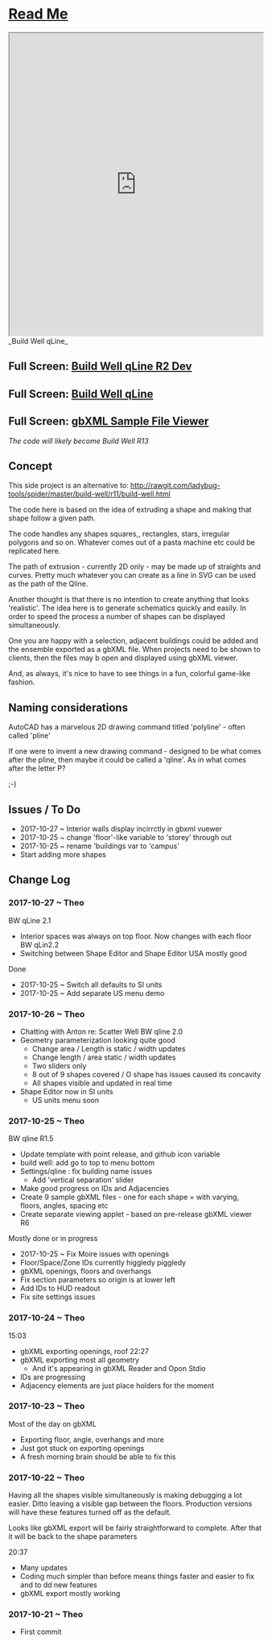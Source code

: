 <span style=display:none; >[You are now in a GitHub source code view - click this link to view Read Me file as a web page]( http://www.ladybug.tools/spider/#sandbox/build-well-qline/README.md "View file as a web page." ) </span>


# [Read Me]( #README.md )


<iframe src=http://ladybug-tools.github.io/spider/sandbox/build-well-qline/dev/index.html width=100% height=600px ></iframe>
_Build Well qLine_
<span style="display: none" >Iframes are not viewable in GitHub source code view</span>

## Full Screen: [Build Well qLine  R2 Dev]( http://ladybug-tools.github.io/spider/sandbox/build-well-qline/dev/index.html )

## Full Screen: [Build Well qLine]( http://ladybug-tools.github.io/spider/sandbox/build-well-qline/index.html )

## Full Screen: [gbXML Sample File Viewer]( http://ladybug-tools.github.io/spider/sandbox/build-well-qline/build-well-gbxml-sample-files//index.html )

_The code will likely become Build Well R13_


## Concept

This side project is an alternative to: http://rawgit.com/ladybug-tools/spider/master/build-well/r11/build-well.html

The code here is based on the idea of extruding a shape and making that shape follow a given path.

The code handles any shapes squares,, rectangles, stars, irregular polygons and so on. Whatever comes out of a pasta machine etc could be replicated here.

The path of extrusion - currently 2D only - may be made up of straights and curves. Pretty much whatever you can create as a line in SVG can be used as the path of the Qline.

Another thought is that there is no intention to create anything that looks 'realistic'. The idea here is to generate schematics quickly and easily. In order to speed the process a number of shapes can be displayed simultaneously. 

One you are happy with a selection, adjacent buildings could be added and the ensemble exported as a gbXML file. When projects need to be shown to clients, then the files may b open and displayed using gbXML viewer.

And, as always, it's nice to have to see things in a fun, colorful game-like fashion.

## Naming considerations

AutoCAD has a marvelous 2D drawing command titled 'polyline' - often called 'pline'

If one were to invent a new drawing command - designed to be what comes after the pline, then maybe it could be called a 'qline'. As in what comes after the letter P?

 ;-)


## Issues / To Do

* 2017-10-27 ~ Interior walls display incirrctly in gbxml vuewer
* 2017-10-25 ~ change 'floor'-like variable to 'storey' through out
* 2017-10-25 ~ rename 'buildings var to 'campus'
* Start adding more shapes

## Change Log



### 2017-10-27 ~ Theo

BW qLine 2.1
* Interior spaces was always on top floor. Now changes with each floor
BW qLin2.2
* Switching between Shape Editor and Shape Editor USA mostly good


Done
* 2017-10-25 ~ Switch all defaults to SI units
* 2017-10-25 ~ Add separate US menu demo


### 2017-10-26 ~ Theo

* Chatting with Anton re: Scatter Well
BW qline 2.0
* Geometry parameterization looking quite good
	* Change area / Length is static / width updates
	* Change length / area static / width updates
	* Two sliders only
	* 8 out of 9 shapes covered / O shape has issues caused its concavity
	* All shapes visible and updated in real time
* Shape Editor now in SI units
	* US units menu soon

### 2017-10-25 ~ Theo


BW qline R1.5
* Update template with point release, and github icon variable
* build well: add go to top to menu bottom
* Settings/qline : fix building name issues
	* Add 'vertical separation' slider
* Make good progress on IDs and Adjacencies
* Create 9 sample gbXML files - one for each shape = with varying, floors, angles, spacing etc
* Create separate viewing applet - based on pre-release gbXML viewer R6


Mostly done or in progress

* 2017-10-25 ~ Fix Moire issues with openings
* Floor/Space/Zone IDs currently higgledy piggledy
* gbXML openings, floors and overhangs
* Fix section parameters so origin is at lower left
* Add IDs to HUD readout
* Fix site settings issues 


### 2017-10-24 ~ Theo

15:03
* gbXML exporting openings, roof
22:27
* gbXML exporting most all geometry
	* And it's appearing in gbXML Reader and Opon Stdio
* IDs are progressing
* Adjacency elements are just place holders for the moment


### 2017-10-23 ~ Theo

Most of the day on gbXML
* Exporting floor, angle, overhangs and more
* Just got stuck on exporting openings
* A fresh morning brain should be able to fix this

### 2017-10-22 ~ Theo

Having all the shapes visible simultaneously is making debugging a lot easier. Ditto leaving a visible gap between the floors. Production versions will have these features turned off as the default.

Looks like gbXML export will be fairly straightforward to complete. After that it will be back to the shape parameters

20:37
* Many updates
* Coding much simpler than before means things faster and easier to fix and to dd new features
* gbXML export mostly working

### 2017-10-21 ~ Theo

* First commit
